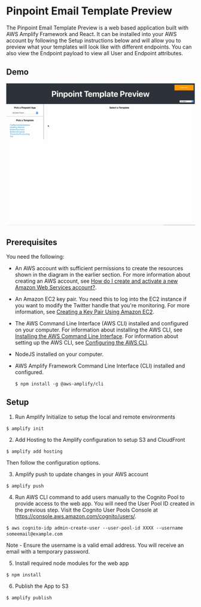 # Pinpoint Email Template Preview
The Pinpoint Email Template Preview is a web based application built with AWS Amplify Framework and React.  It can be installed into your AWS account by following the Setup instructions below and will allow you to preview what your templates will look like with different endpoints.  You can also view the Endpoint payload to view all User and Endpoint attributes.

## Demo
![Demo](./demo.gif)

## Prerequisites

You need the following:

* An AWS account with sufficient permissions to create the resources shown in the diagram in the earlier section. For more information about creating an AWS account, see [How do I create and activate a new Amazon Web Services account?](https://aws.amazon.com/premiumsupport/knowledge-center/create-and-activate-aws-account/).
* An Amazon EC2 key pair. You need this to log into the EC2 instance if you want to modify the Twitter handle that you're monitoring. For more information, see [Creating a Key Pair Using Amazon EC2](https://docs.aws.amazon.com/AWSEC2/latest/UserGuide/ec2-key-pairs.html#having-ec2-create-your-key-pair).
* The AWS Command Line Interface (AWS CLI) installed and configured on your computer. For information about installing the AWS CLI, see [Installing the AWS Command Line Interface](https://docs.aws.amazon.com/cli/latest/userguide/installing.html). For information about setting up the AWS CLI, see [Configuring the AWS CLI](https://docs.aws.amazon.com/cli/latest/userguide/cli-chap-getting-started.html).

* NodeJS installed on your computer.

* AWS Amplify Framework Command Line Interface (CLI) installed and configured.
  ```
  $ npm install -g @aws-amplify/cli
  ```

## Setup
1. Run Amplify Initialize to setup the local and remote environments
```
$ amplify init
```

2. Add Hosting to the Amplify configuration to setup S3 and CloudFront
```
$ amplify add hosting
```
Then follow the configuration options.

3. Amplify push to update changes in your AWS account
```
$ amplify push
```

4. Run AWS CLI command to add users manually to the Cognito Pool to provide access to the web app.  You will need the User Pool ID created in the previous step.  Visit the Cognito User Pools Console at https://console.aws.amazon.com/cognito/users/.
```
$ aws cognito-idp admin-create-user --user-pool-id XXXX --username someemail@example.com
```
  Note - Ensure the username is a valid email address.  You will receive an email with a temporary password.

5. Install required node modules for the web app
```
$ npm install
```

6. Publish the App to S3
```
$ amplify publish
```
